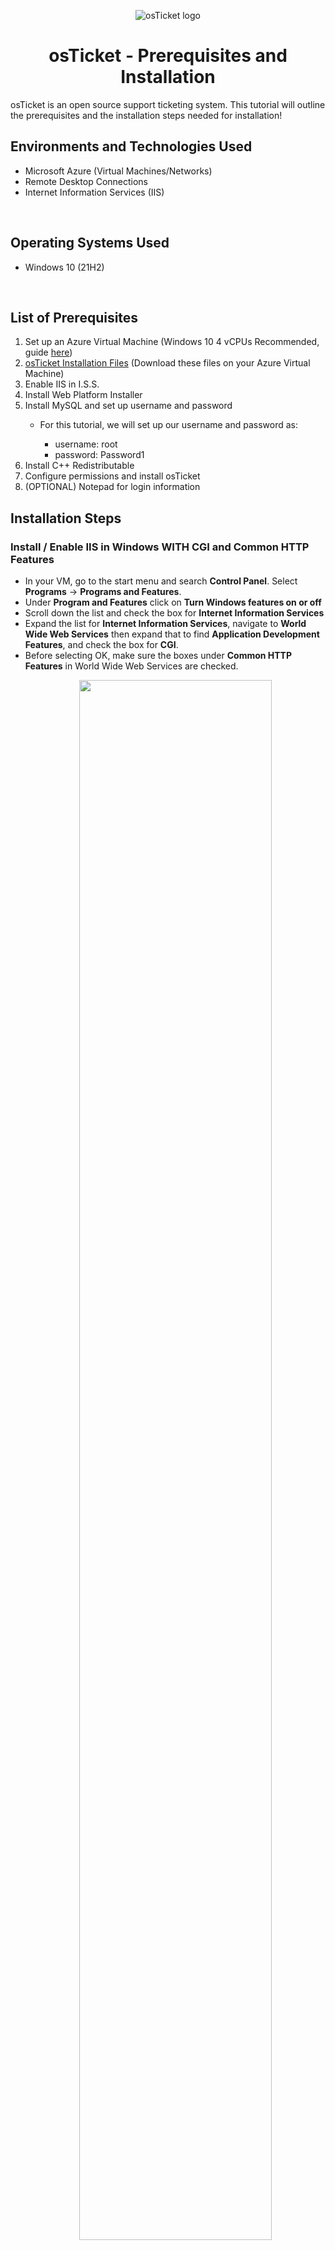 <p align="center">
<img src="https://i.imgur.com/Clzj7Xs.png" alt="osTicket logo"/>
</p>

<h1 align = "center">osTicket - Prerequisites and Installation</h1>
osTicket is an open source support ticketing system. This tutorial will outline the prerequisites and the installation steps needed for installation!<br />

<h2>Environments and Technologies Used</h2>

<ul>
  <li>Microsoft Azure (Virtual Machines/Networks)</li>
  <li>Remote Desktop Connections</li>
  <li>Internet Information Services (IIS)</li>
</ul>

</br>

<h2>Operating Systems Used </h2>
<ul>
  <li>Windows 10 (21H2)</li>
</ul>

</br>

<h2>List of Prerequisites</h2>
<ol>
  <li>Set up an Azure Virtual Machine (Windows 10 4 vCPUs Recommended, guide <a href ="https://github.com/joshuafinchCC/VM-VN-RDC">here</a>)</li>
  <li><a href = "https://drive.google.com/drive/folders/1APMfNyfNzcxZC6EzdaNfdZsUwxWYChf6">osTicket Installation Files</a> (Download these files on your Azure Virtual Machine) </li>
  <li>Enable IIS in I.S.S.</li>
  <li>Install Web Platform Installer</li>
  <li>Install MySQL and set up username and password</li>
    <ul>
    <li>For this tutorial, we will set up our username and password as:</li>
      <ul>
      <li>username: root</li>
      <li>password: Password1</li>
      </ul>
    </ul>
  <li>Install C++ Redistributable</li>
  <li>Configure permissions and install osTicket</li>
  <li>(OPTIONAL) Notepad for login information</li>
</ol>

<h2>Installation Steps</h2>

<h3>Install / Enable IIS in Windows WITH CGI and Common HTTP Features</h3>

<p>
  <ul>
    <li>In your VM, go to the start menu and search <b>Control Panel</b>. Select <b>Programs</b> -> <b>Programs and Features</b>. </li>
    <li>Under <b>Program and Features</b> click on <b>Turn Windows features on or off</b></li>
    <li>Scroll down the list and check the box for <b>Internet Information Services</b></li>
    <li>Expand the list for <b>Internet Information Services</b>, navigate to <b>World Wide Web Services</b> then expand that to find <b>Application Development Features</b>, and check the box for <b>CGI</b>.</li>
    <li>Before selecting OK, make sure the boxes under <b>Common HTTP Features</b> in World Wide Web Services are checked.</li>
     
   <p align="center">
        <img src="https://github.com/joshuafinchCC/osticket-prereqs/assets/155266044/179de16a-ff86-413e-b38c-b9aed3bd4024" height="80%" width="80%"/>
   </p>
    
  <ul>
    <li>To confirm all your settings are correct, go to your browser in your VM and type in <b>127.0.0.1</b>, it should load the page to Internet Information Services. This is basically a loopback address, running a page off of yourself</li>
      <ul>
<p align="center">
        <img src="https://github.com/joshuafinchCC/osticket-prereqs/assets/155266044/2e08c27f-449c-432a-8c82-b9286fbcba08" height="80%" width="60%" />
   </p>

<br />

<h3>Installing Files for osTicket</h3>

<p>
  <ul>
    <li><b>NOTE:</b> <i> Your download speeds will vary depending on the VM's CPU and Google Drive's virus scanning speed </i></li>
    <li>From the Installation Files, download <b>PHP Manager</b> (PHPManagerForIIS_V1.5.0.msi) and <b>Rewrite Module</b> (rewrite_amd64_en-US.msi). Install both </li>

<p align="center">
        <img src="https://github.com/joshuafinchCC/osticket-prereqs/assets/155266044/e587309d-cddd-488c-89ab-8daf8a03e88d" height="80%" width="80%" />
   </p>
    
   <li>Create a Folder in your VM's C Drive and name it <b>PHP</b></li>
      <ul>

<p align="center">
        <img src="https://github.com/joshuafinchCC/osticket-prereqs/assets/155266044/192612f8-01fd-4e1a-8939-cb1abfba3755" height="80%" width="60%" />
   </p>
       
  </ul>
    <li>From the Installation Files, download the zip file <b>PHP 7.3.8</b> (php-7.3.8-nts-Win32-VC15-x86.zip) and extract the contents into the newly created PHP folder (C:\ PHP)</li>
      <ul>

<p align="center">
        <img src="https://github.com/joshuafinchCC/osticket-prereqs/assets/155266044/f0ee0ae6-9b99-4810-a9d5-297ebc8f4a11" height="80%" width="80%" />
   </p>
     
  </ul>
    <li>From the Installation Files, download and install <b>VC_redist.x86.exe</b></li>
    <li>From the Installation Files, download and install <b>MySQL 5.5.62</b> (mysql-5.5.62-win32.msi)</li>
      <ul>
       <li>After installing, launch the <b>Configuration Wizard</b></li>
        <li>Check <b>Install As Window Service</b>, for this tutorial our Service Name will stay as <b>MySQL</b></li>
        <li>Check <b>Modify Security Settings</b> and for this tutorial we'll set the password as <b>Password1</b> and then execute to finish installation</li>

<p align="center">
        <img src="https://github.com/joshuafinchCC/osticket-prereqs/assets/155266044/6f736192-60e8-4ca8-aacd-7df848b89c55" height="60%" width="40%" />
   </p>
     
  </ul>
</p>

<br />

<h3>Setting up IIS and PHP</h3>

<p>
  <ul>
    <li> In your start menu search <b>Internet Information Services (IIS) Manager</b> and run it as Administrator</li>
    <ul>
      <li> You should see <b>PHP Manager</b> and <b>URL Rewrite</b> in your IIS Manager due to the PHP Manager and Rewrite Modules files we just downloaded </li>
<p align="center">
        <img src="https://github.com/joshuafinchCC/osticket-prereqs/assets/155266044/dce39db3-ddba-4b58-a340-a0d9700130e8" height="80%" width="80%" />
   </p>
      </ul>
    <li>Go to <b>PHP Manager</b> and click on <b>Register new PHP Version</b>, set the directory to the <b>php-cgi</b> file found in the PHP folder we've set in C Drive (C:\PHP)</li>
    <ul>

<p align="center">
        <img src="https://github.com/joshuafinchCC/osticket-prereqs/assets/155266044/37b33164-dd38-4e35-a489-25198a448d1b" height="80%" width="80%" />
   </p>
      </ul>
    <li>Optional but Recommened: Refresh the IIS Manager Server by going to <b>Actions</b> and under <b>Manage Server</b> click on <b>Restart</b></li>
  </ul>
</p>

<br />

<h3>Installing osTicket</h3>

<p>
  <ul>
    <li>From the Installation Files, download and install <b>osTicket v1.15.8.zip</b></li>
    <li>Extract the <b>upload</b> folder from the zip file and copy the folder into the directory <b>C:\inetpub\wwwroot</b> in your VM. Afterwards, rename it to <b>osTicket</b> and refresh the IIS manager</li>
      <ul>
      <p align="center">
        <img src="https://github.com/joshuafinchCC/osticket-prereqs/assets/155266044/c331e4aa-7997-4697-b8bc-54cba0d39a64" height="80%" width="80%" />
   </p>
      </ul>
    <li>In IIS Manager, click the <b>Sites</b> dropdown, then expand <b>Default Web Site</b> and select the <b>osTicket</b> folder. Then, on the right, navigate to <b>Browse Folder</b> and click on <b>Browser*.80 (http)</b></li>

  <p align="center">
        <img src="https://github.com/joshuafinchCC/osticket-prereqs/assets/155266044/e38fee10-0636-4d82-8b9a-2156f52d9850" height="80%" width="80%" />
   </p>
    
  <li>The page for osTicket Installer should now pop up. If not, check your directories of your files and folders</li>
      <ul>
        <p align="center">
        <img src="https://github.com/joshuafinchCC/osticket-prereqs/assets/155266044/71b6538e-f921-4e51-8b1d-9076d6627184" height="80%" width="80%" />
   </p>
      </ul>
    
    
  <li>In IIS Manager, go to <b>osTicket</b> and click on <b>PHP Manager</b> -> <b>Enable or disable extensions</b> and enable the following extensions</li>
      <ul>
        <li>php_imap.dll</li>
        <li>php_intl.dll</li>
        <li>php_opcache.dll</li>
      </ul>
<p align="center">
        <img src="https://github.com/joshuafinchCC/osticket-prereqs/assets/155266044/b21a5b81-651d-4f9a-b318-d04b17a06837" height="80%" width="80%" />
   </p>
      
   <li>Refresh osTicket Installer on your browser to see <b>PHP IMAP Extension</b> and <b>Intl Extensions</b> are checked signifying the extensions are installed</li>
   
  <p align="center">
        <img src="https://github.com/joshuafinchCC/osticket-prereqs/assets/155266044/89675ac1-00b4-45df-859e-d00ed1524fae" height="60%" width="40%" />
   </p>
    
   <li>Locate the php file <b>ost-sampleconfig.php</b> inside the directory <b>C:\inetpub\wwwroot\osTicket\include\</b> and rename it to <b>ost-config.php</b> because osTicket Installer needs to interact with this file</li>
    <li>Now go to the <b>Properties</b> of the ost-config file and go to the <b>Advanced</b> settings in <b>Security</b> and <b>Disable Inheritance</b> to remove all inheritance permissions from the file (essentially making a "clean" object)</li>

  <p align="center">
        <img src="https://github.com/joshuafinchCC/osticket-prereqs/assets/155266044/310c6a82-27c5-4605-a941-597c060036cb" height="80%" width="80%" />
   </p>
   
  <li>Now add a new Permission, then click on <b>Select a principal</b> and for a new object type "everyone" the click on <b>Check Names</b> to set the Group and click OK. Then check all the boxes on Basic Permissions and then click OK. Now everyone using osTicket should have full permission to use it</li>

<p align="center">
        <img src="https://github.com/joshuafinchCC/osticket-prereqs/assets/155266044/afec45b5-c976-4053-8a5c-d8167e3c8d2f" height="60%" width="40%" />
   </p>
  
   <li>Head to osTicket on your browser and click on <b>Continue</b> then set your <b>System Settings</b> and <b>Admin User</b> until you get to <b>Database Settings</b></li>
      <ul>
        <li>Your email and usernames can be whatever you want (i.e "yourname@helper.com"), it is recommended to have a notepad to keep your usernames and passwords ready</li>
      </ul>
    <li>From the Installation Files, download and install <b>HeidiSQL</b></li>

  <ul>
        <li>Go through basic setup then launch HeidiSQL and create a New Session using the username "root" and password "Password1"</li>
       <p align="center">
        <img src="https://github.com/joshuafinchCC/osticket-prereqs/assets/155266044/49f01967-4f35-41ea-9559-211ea2bdcf4e" height="60%" width="40%" />
   </p>
        <li>You should see this once connected</li>
        <p align="center">
        <img src="https://github.com/joshuafinchCC/osticket-prereqs/assets/155266044/a9280c2f-4ae4-4189-9907-13b58abf50fa" height="80%" width="80%" />
   </p>
        <li>In HeidiSQL, create a new database (right click on <i>Unnamed</i> -> Create new -> Database) and name it <b>osTicket</b></li>
      </ul>
    <li>Once connected, go back to osTicket Installer type in our username and password into the respected fields in Database Settings</li>
      <ul>
        <li>MySQL Database: osTicket</li>
        <li>MySQL Username: root</li> 
        <li>MySQL Password: Password1</li>
      </ul>
    <li>Click <b>Install Now</b>, osTicket should now be fully installed on your VM!</li>
    <ul>

<p align="center">
        <img src="https://github.com/joshuafinchCC/osticket-prereqs/assets/155266044/8447191f-187d-4add-a751-12475e0b8b09" height="80%" width="80%" />
   </p>
      
<li><a href = "http://localhost/osTicket/scp/login.php">Link to Help Desk Page</a></li>
<li><a href = "http://localhost/osTicket/">Link to End Users Page</a></li>
    </ul>
  </ul>
</p>

<br />

<h3>Clean Up</h3>

<p>
  <ul>
    <li>Delete the <b>setup</b> folder inside your osTicket folder inside wwwroot (C:\inetpub\wwwroot\osTicket\setup)</li>
    <li>Set the permissions of <b>ost-config.php</b> to "read only" (have only the Read and Read and Execute boxes checked)</li>
  </ul>

 <b>As always, if you are exerpimenting with resources inside of Azure, remember to delete your resource groups when you are finished!</b>
</p>

<br />

<h3 align = "right">Next Tutorial - <a href="https://github.com/joshuafinchCC/osticket-installation">osTicket - Post-Install Configuration</a></h3>
